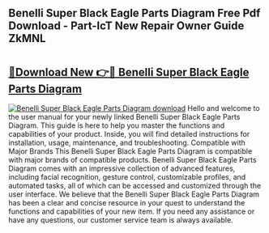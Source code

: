 ## Benelli Super Black Eagle Parts Diagram Free Pdf Download - Part-IcT New Repair Owner Guide ZkMNL

# <h2><a href="http://dfm82v8.blite.top/?on=Benelli+Super+Black+Eagle+Parts+Diagram">🔗Download New 👉🔴 Benelli Super Black Eagle Parts Diagram</a></h2>

[![Benelli Super Black Eagle Parts Diagram download](https://i.imgur.com/lujVjoI.png)](http://dfm82v8.blite.top/?on=Benelli+Super+Black+Eagle+Parts+Diagram)
Hello and welcome to the user manual for your newly linked Benelli Super Black Eagle Parts Diagram. This guide is here to help you master the functions and capabilities of your product. Inside, you will find detailed instructions for installation, usage, maintenance, and troubleshooting. Compatible with Major Brands This Benelli Super Black Eagle Parts Diagram is compatible with major brands of compatible products. Benelli Super Black Eagle Parts Diagram comes with an impressive collection of advanced features, including facial recognition, gesture control, customizable profiles, and automated tasks, all of which can be accessed and customized through the user interface. We believe that the Benelli Super Black Eagle Parts Diagram has been a clear and concise resource in your quest to understand the functions and capabilities of your new item. If you need any assistance or have any questions, our customer service team is always available.
